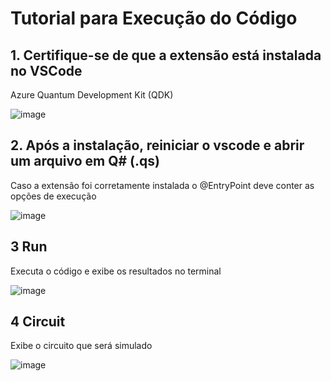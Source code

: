 # Tutorial para Execução do Código
## 1. Certifique-se de que a extensão está instalada no VSCode
Azure Quantum Development Kit (QDK)

![image](https://github.com/user-attachments/assets/c5d76d9d-d01e-44ab-9a0f-804fc333a5a9)

## 2. Após a instalação, reiniciar o vscode e abrir um arquivo em Q# (.qs)
Caso a extensão foi corretamente instalada o @EntryPoint deve conter as opções de execução

![image](https://github.com/user-attachments/assets/7fb3aafd-5e6f-4700-af28-98a22b9220bf)

## 3 Run
Executa o código e exibe os resultados no terminal

![image](https://github.com/user-attachments/assets/4b5859fa-3255-4b10-8867-be3ffe56bcbf)


## 4 Circuit
Exibe o circuito que será simulado

![image](https://github.com/user-attachments/assets/fa46418d-5c79-423e-b02f-061163a50415)

